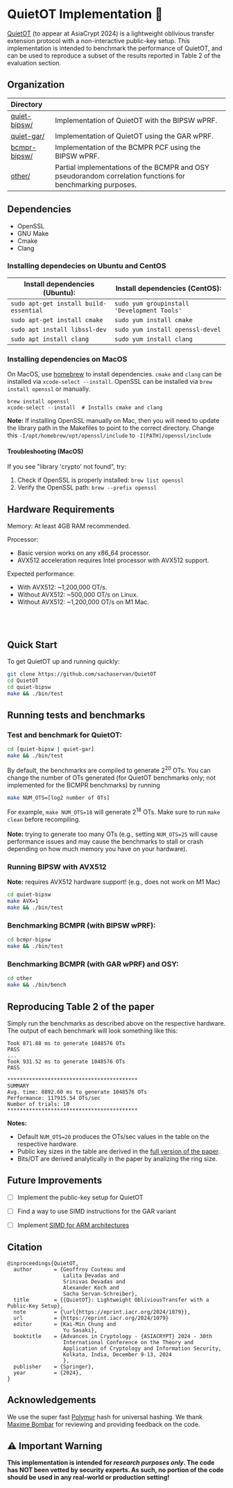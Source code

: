 # QuietOT Implementation 🤫

[QuietOT](https://eprint.iacr.org/2024/1079.pdf) (to appear at AsiaCrypt 2024) is a lightweight oblivious transfer extension protocol with a non-interactive public-key setup.
This implementation is intended to benchmark the performance of QuietOT, and can be used to reproduce a subset of the results reported in Table 2 of the evaluation section. 


## Organization

| **Directory**                    |                                                                |
| :------------------------------- | :------------------------------------------------------------- |
| [quiet-bipsw/](quiet-bipsw/)     | Implementation of QuietOT with the BIPSW wPRF.                 |
| [quiet-gar/](quiet-gar/)         | Implementation of QuietOT using the GAR wPRF.                  |
| [bcmpr-bipsw/](bcmpr-bipsw/)     | Implementation of the BCMPR PCF using the BIPSW wPRF.           |
| [other/](other/)                 | Partial implementations of the BCMPR and OSY pseudorandom correlation functions for benchmarking purposes. |

## Dependencies

- OpenSSL
- GNU Make
- Cmake
- Clang

### Installing dependecies on Ubuntu and CentOS
| Install dependencies (Ubuntu):         | Install dependencies (CentOS):              |
| -------------------------------------- | ------------------------------------------- |
| `sudo apt-get install build-essential` | `sudo yum groupinstall 'Development Tools'` |
| `sudo apt-get install cmake`           | `sudo yum install cmake`                    |
| `sudo apt install libssl-dev`          | `sudo yum install openssl-devel`            |
| `sudo apt install clang`               | `sudo yum install clang`                    |

### Installing dependencies on MacOS
On MacOS, use [homebrew](https://brew.sh/) to install dependencies.
`cmake` and `clang` can be installed via `xcode-select --install`.
OpenSSL can be installed via `brew install openssl` or manually.
```
brew install openssl
xcode-select --install  # Installs cmake and clang
```
<b>Note:</b> If installing OpenSSL manually on Mac, then you will need to update the library path in the Makefiles to point to the correct directory. 
Change this `-I/opt/homebrew/opt/openssl/include` to `-I[PATH]/openssl/include`

#### Troubleshooting (MacOS)
If you see "library 'crypto' not found", try:
1. Check if OpenSSL is properly installed: `brew list openssl`
2. Verify the OpenSSL path: `brew --prefix openssl`

## Hardware Requirements
Memory: At least 4GB RAM recommended.

Processor: 
  - Basic version works on any x86_64 processor.
  - AVX512 acceleration requires Intel processor with AVX512 support.

Expected performance:
- With AVX512: ~1,200,000 OT/s.
- Without AVX512: ~500,000 OT/s on Linux.
- Without AVX512: ~1,200,000 OT/s on M1 Mac.
      
<br><br>

## Quick Start

To get QuietOT up and running quickly:

```bash
git clone https://github.com/sachaservan/QuietOT
cd QuietOT
cd quiet-bipsw
make && ./bin/test
```

## Running tests and benchmarks

### Test and benchmark for QuietOT:

```bash
cd [quiet-bipsw | quiet-gar]
make && ./bin/test 
```

By default, the benchmarks are compiled to generate $2^{20}$ OTs.
You can change the number of OTs generated (for QuietOT benchmarks only; not implemented for the BCMPR benchmarks) by running
```bash
make NUM_OTS=[log2 number of OTs]
```
For example, `make NUM_OTS=18` will generate $2^{18}$ OTs. 
Make sure to run `make clean` before recompiling. 
<br><br>
<b>Note:</b> trying to generate too many OTs (e.g., setting `NUM_OTS=25` will cause performance issues and may cause the benchmarks to stall or crash depending on how much memory you have on your hardware). 

### Running BIPSW with AVX512 

<b>Note:</b> requires AVX512 hardware support! (e.g., does not work on M1 Mac)
```bash
cd quiet-bipsw
make AVX=1 
make && ./bin/test 
```

### Benchmarking BCMPR (with BIPSW wPRF):

```bash
cd bcmpr-bipsw
make && ./bin/test
```

### Benchmarking BCMPR (with GAR wPRF) and OSY:

```bash
cd other
make && ./bin/bench
```

## Reproducing Table 2 of the paper
Simply run the benchmarks as described above on the respective hardware.
The output of each benchmark will look something like this: 
```
Took 871.88 ms to generate 1048576 OTs
PASS
...
Took 931.52 ms to generate 1048576 OTs
PASS

******************************************
SUMMARY
Avg. time: 8892.60 ms to generate 1048576 OTs
Performance: 117915.54 OTs/sec
Number of trials: 10
******************************************
```

<b>Notes:</b> 
- Default `NUM_OTS=20` produces the OTs/sec values in the table on the respective hardware. 
- Public key sizes in the table are derived in the [full version of the paper](https://eprint.iacr.org/2024/1079.pdf).
- Bits/OT are derived analytically in the paper by analizing the ring size.
  
## Future Improvements

- [ ] Implement the public-key setup for QuietOT 
- [ ] Find a way to use SIMD instructions for the GAR variant
- [ ] Implement [SIMD for ARM architectures](https://developer.arm.com/Architectures/Neon)
      

## Citation
```
@inproceedings{QuietOT,
  author       = {Geoffroy Couteau and
                  Lalita Devadas and
                  Srinivas Devadas and
                  Alexander Koch and
                  Sacha Servan-Schreiber},
  title        = {{QuietOT}: Lightweight ObliviousTransfer with a Public-Key Setup},
  note         = {\url{https://eprint.iacr.org/2024/1079}},
  url          = {https://eprint.iacr.org/2024/1079}
  editor       = {Kai-Min Chung and
                  Yu Sasaki},
  booktitle    = {Advances in Cryptology - {ASIACRYPT} 2024 - 30th
                  International Conference on the Theory and
                  Application of Cryptology and Information Security,
                  Kolkata, India, December 9-13, 2024
                  },
  publisher    = {Springer},
  year         = {2024},
}
```


## Acknowledgements
We use the super fast [Polymur](https://github.com/orlp/polymur-hash) hash for universal hashing. 
We thank [Maxime Bombar](https://github.com/mbombar) for reviewing and providing feedback on the code. 

## ⚠️ Important Warning

**This implementation is intended for _research purposes only_. The code has NOT been vetted by security experts.
As such, no portion of the code should be used in any real-world or production setting!**
